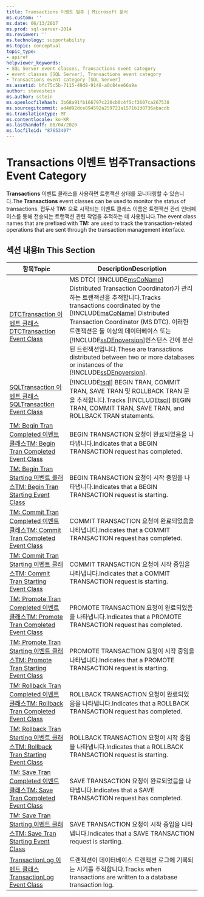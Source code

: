 ```yaml
---
title: Transactions 이벤트 범주 | Microsoft 문서
ms.custom: ''
ms.date: 06/13/2017
ms.prod: sql-server-2014
ms.reviewer: ''
ms.technology: supportability
ms.topic: conceptual
topic_type:
- apiref
helpviewer_keywords:
- SQL Server event classes, Transactions event category
- event classes [SQL Server], Transactions event category
- Transactions event category [SQL Server]
ms.assetid: bfc75c5b-7115-49d8-9148-a0c84ee66a9a
author: stevestein
ms.author: sstein
ms.openlocfilehash: 3b68a91fb166797c220cb0c4f5cf2607ca267538
ms.sourcegitcommit: ad4d92dce894592a259721a1571b1d8736abacdb
ms.translationtype: MT
ms.contentlocale: ko-KR
ms.lasthandoff: 08/04/2020
ms.locfileid: "87653407"
---
```

# <a name="transactions-event-category"></a><span data-ttu-id="1e8bf-102">Transactions 이벤트 범주</span><span class="sxs-lookup"><span data-stu-id="1e8bf-102">Transactions Event Category</span></span>
  <span data-ttu-id="1e8bf-103">**Transactions** 이벤트 클래스를 사용하면 트랜잭션 상태를 모니터링할 수 있습니다.</span><span class="sxs-lookup"><span data-stu-id="1e8bf-103">The **Transactions** event classes can be used to monitor the status of transactions.</span></span> <span data-ttu-id="1e8bf-104">접두사 **TM:** 으로 시작되는 이벤트 클래스 이름은 트랜잭션 관리 인터페이스를 통해 전송되는 트랜잭션 관련 작업을 추적하는 데 사용됩니다.</span><span class="sxs-lookup"><span data-stu-id="1e8bf-104">The event class names that are prefixed with **TM:** are used to track the transaction-related operations that are sent through the transaction management interface.</span></span>  
  
## <a name="in-this-section"></a><span data-ttu-id="1e8bf-105">섹션 내용</span><span class="sxs-lookup"><span data-stu-id="1e8bf-105">In This Section</span></span>  
  
|<span data-ttu-id="1e8bf-106">항목</span><span class="sxs-lookup"><span data-stu-id="1e8bf-106">Topic</span></span>|<span data-ttu-id="1e8bf-107">Description</span><span class="sxs-lookup"><span data-stu-id="1e8bf-107">Description</span></span>|  
|-----------|-----------------|  
|[<span data-ttu-id="1e8bf-108">DTCTransaction 이벤트 클래스</span><span class="sxs-lookup"><span data-stu-id="1e8bf-108">DTCTransaction Event Class</span></span>](dtctransaction-event-class.md)|<span data-ttu-id="1e8bf-109">MS DTC( [!INCLUDE[msCoName](../../includes/msconame-md.md)] Distributed Transaction Coordinator)가 관리하는 트랜잭션을 추적합니다.</span><span class="sxs-lookup"><span data-stu-id="1e8bf-109">Tracks transactions coordinated by the [!INCLUDE[msCoName](../../includes/msconame-md.md)] Distributed Transaction Coordinator (MS DTC).</span></span> <span data-ttu-id="1e8bf-110">이러한 트랜잭션은 둘 이상의 데이터베이스 또는 [!INCLUDE[ssDEnoversion](../../includes/ssdenoversion-md.md)]인스턴스 간에 분산된 트랜잭션입니다.</span><span class="sxs-lookup"><span data-stu-id="1e8bf-110">These are transactions distributed between two or more databases or instances of the [!INCLUDE[ssDEnoversion](../../includes/ssdenoversion-md.md)].</span></span>|  
|[<span data-ttu-id="1e8bf-111">SQLTransaction 이벤트 클래스</span><span class="sxs-lookup"><span data-stu-id="1e8bf-111">SQLTransaction Event Class</span></span>](sqltransaction-event-class.md)|<span data-ttu-id="1e8bf-112">[!INCLUDE[tsql](../../includes/tsql-md.md)] BEGIN TRAN, COMMIT TRAN, SAVE TRAN 및 ROLLBACK TRAN 문을 추적합니다.</span><span class="sxs-lookup"><span data-stu-id="1e8bf-112">Tracks [!INCLUDE[tsql](../../includes/tsql-md.md)] BEGIN TRAN, COMMIT TRAN, SAVE TRAN, and ROLLBACK TRAN statements.</span></span>|  
|[<span data-ttu-id="1e8bf-113">TM: Begin Tran Completed 이벤트 클래스</span><span class="sxs-lookup"><span data-stu-id="1e8bf-113">TM: Begin Tran Completed Event Class</span></span>](tm-begin-tran-completed-event-class.md)|<span data-ttu-id="1e8bf-114">BEGIN TRANSACTION 요청이 완료되었음을 나타냅니다.</span><span class="sxs-lookup"><span data-stu-id="1e8bf-114">Indicates that a BEGIN TRANSACTION request has completed.</span></span>|  
|[<span data-ttu-id="1e8bf-115">TM: Begin Tran Starting 이벤트 클래스</span><span class="sxs-lookup"><span data-stu-id="1e8bf-115">TM: Begin Tran Starting Event Class</span></span>](tm-begin-tran-starting-event-class.md)|<span data-ttu-id="1e8bf-116">BEGIN TRANSACTION 요청이 시작 중임을 나타냅니다.</span><span class="sxs-lookup"><span data-stu-id="1e8bf-116">Indicates that a BEGIN TRANSACTION request is starting.</span></span>|  
|[<span data-ttu-id="1e8bf-117">TM: Commit Tran Completed 이벤트 클래스</span><span class="sxs-lookup"><span data-stu-id="1e8bf-117">TM: Commit Tran Completed Event Class</span></span>](tm-commit-tran-completed-event-class.md)|<span data-ttu-id="1e8bf-118">COMMIT TRANSACTION 요청이 완료되었음을 나타냅니다.</span><span class="sxs-lookup"><span data-stu-id="1e8bf-118">Indicates that a COMMIT TRANSACTION request has completed.</span></span>|  
|[<span data-ttu-id="1e8bf-119">TM: Commit Tran Starting 이벤트 클래스</span><span class="sxs-lookup"><span data-stu-id="1e8bf-119">TM: Commit Tran Starting Event Class</span></span>](tm-commit-tran-starting-event-class.md)|<span data-ttu-id="1e8bf-120">COMMIT TRANSACTION 요청이 시작 중임을 나타냅니다.</span><span class="sxs-lookup"><span data-stu-id="1e8bf-120">Indicates that a COMMIT TRANSACTION request is starting.</span></span>|  
|[<span data-ttu-id="1e8bf-121">TM: Promote Tran Completed 이벤트 클래스</span><span class="sxs-lookup"><span data-stu-id="1e8bf-121">TM: Promote Tran Completed Event Class</span></span>](tm-promote-tran-completed-event-class.md)|<span data-ttu-id="1e8bf-122">PROMOTE TRANSACTION 요청이 완료되었음을 나타냅니다.</span><span class="sxs-lookup"><span data-stu-id="1e8bf-122">Indicates that a PROMOTE TRANSACTION request has completed.</span></span>|  
|[<span data-ttu-id="1e8bf-123">TM: Promote Tran Starting 이벤트 클래스</span><span class="sxs-lookup"><span data-stu-id="1e8bf-123">TM: Promote Tran Starting Event Class</span></span>](tm-promote-tran-starting-event-class.md)|<span data-ttu-id="1e8bf-124">PROMOTE TRANSACTION 요청이 시작 중임을 나타냅니다.</span><span class="sxs-lookup"><span data-stu-id="1e8bf-124">Indicates that a PROMOTE TRANSACTION request is starting.</span></span>|  
|[<span data-ttu-id="1e8bf-125">TM: Rollback Tran Completed 이벤트 클래스</span><span class="sxs-lookup"><span data-stu-id="1e8bf-125">TM: Rollback Tran Completed Event Class</span></span>](tm-rollback-tran-completed-event-class.md)|<span data-ttu-id="1e8bf-126">ROLLBACK TRANSACTION 요청이 완료되었음을 나타냅니다.</span><span class="sxs-lookup"><span data-stu-id="1e8bf-126">Indicates that a ROLLBACK TRANSACTION request has completed.</span></span>|  
|[<span data-ttu-id="1e8bf-127">TM: Rollback Tran Starting 이벤트 클래스</span><span class="sxs-lookup"><span data-stu-id="1e8bf-127">TM: Rollback Tran Starting Event Class</span></span>](tm-rollback-tran-starting-event-class.md)|<span data-ttu-id="1e8bf-128">ROLLBACK TRANSACTION 요청이 시작 중임을 나타냅니다.</span><span class="sxs-lookup"><span data-stu-id="1e8bf-128">Indicates that a ROLLBACK TRANSACTION request is starting.</span></span>|  
|[<span data-ttu-id="1e8bf-129">TM: Save Tran Completed 이벤트 클래스</span><span class="sxs-lookup"><span data-stu-id="1e8bf-129">TM: Save Tran Completed Event Class</span></span>](tm-save-tran-completed-event-class.md)|<span data-ttu-id="1e8bf-130">SAVE TRANSACTION 요청이 완료되었음을 나타냅니다.</span><span class="sxs-lookup"><span data-stu-id="1e8bf-130">Indicates that a SAVE TRANSACTION request has completed.</span></span>|  
|[<span data-ttu-id="1e8bf-131">TM: Save Tran Starting 이벤트 클래스</span><span class="sxs-lookup"><span data-stu-id="1e8bf-131">TM: Save Tran Starting Event Class</span></span>](tm-save-tran-starting-event-class.md)|<span data-ttu-id="1e8bf-132">SAVE TRANSACTION 요청이 시작 중임을 나타냅니다.</span><span class="sxs-lookup"><span data-stu-id="1e8bf-132">Indicates that a SAVE TRANSACTION request is starting.</span></span>|  
|[<span data-ttu-id="1e8bf-133">TransactionLog 이벤트 클래스</span><span class="sxs-lookup"><span data-stu-id="1e8bf-133">TransactionLog Event Class</span></span>](transactionlog-event-class.md)|<span data-ttu-id="1e8bf-134">트랜잭션이 데이터베이스 트랜잭션 로그에 기록되는 시기를 추적합니다.</span><span class="sxs-lookup"><span data-stu-id="1e8bf-134">Tracks when transactions are written to a database transaction log.</span></span>|  
  
  
